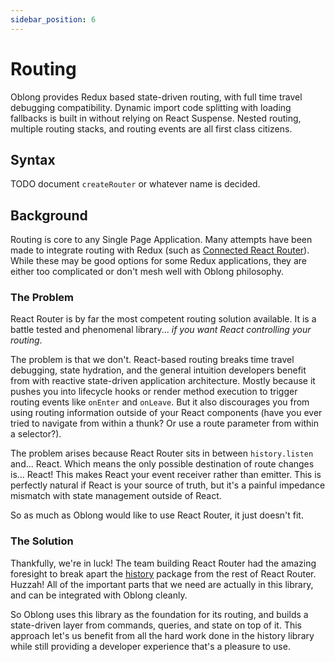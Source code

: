 ```yaml
---
sidebar_position: 6
---
```


# Routing

Oblong provides Redux based state-driven routing, with full time travel debugging compatibility. Dynamic import code splitting with loading fallbacks is built in without relying on React Suspense. Nested routing, multiple routing stacks, and routing events are all first class citizens.

## Syntax

TODO document `createRouter` or whatever name is decided.

## Background

Routing is core to any Single Page Application. Many attempts have been made to integrate routing with Redux (such as [Connected React Router](https://github.com/supasate/connected-react-router)). While these may be good options for some Redux applications, they are either too complicated or don't mesh well with Oblong philosophy.

### The Problem

React Router is by far the most competent routing solution available. It is a battle tested and phenomenal library... _if you want React controlling your routing_.

The problem is that we don't. React-based routing breaks time travel debugging, state hydration, and the general intuition developers benefit from with reactive state-driven application architecture. Mostly because it pushes you into lifecycle hooks or render method execution to trigger routing events like `onEnter` and `onLeave`. But it also discourages you from using routing information outside of your React components (have you ever tried to navigate from within a thunk? Or use a route parameter from within a selector?).

The problem arises because React Router sits in between `history.listen` and... React. Which means the only possible destination of route changes is... React! This makes React your event receiver rather than emitter. This is perfectly natural if React is your source of truth, but it's a painful impedance mismatch with state management outside of React.

So as much as Oblong would like to use React Router, it just doesn't fit.

### The Solution

Thankfully, we're in luck! The team building React Router had the amazing foresight to break apart the [history](https://www.npmjs.com/package/history) package from the rest of React Router. Huzzah! All of the important parts that we need are actually in this library, and can be integrated with Oblong cleanly.

So Oblong uses this library as the foundation for its routing, and builds a state-driven layer from commands, queries, and state on top of it. This approach let's us benefit from all the hard work done in the history library while still providing a developer experience that's a pleasure to use.
